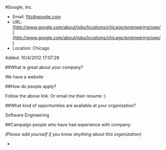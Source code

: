 
#Google, Inc.

* Email: [fitz@google.com](mailto:fitz@google.com)
* URL: [http://www.google.com/about/jobs/locations/chicago/engineering/swe/](http://www.google.com/about/jobs/locations/chicago/engineering/swe/)
* Location: Chicago

Added: 10/4/2012 17:07:28

##What is great about your company?

We have a website

##How do people apply?

Follow the above link.  Or email me their resume :)

##What kind of opportunities are available at your organization?

Software Engineering 

##Campaign people who have had experience with company:

*(Please add yourself if you know anything about this organization)*

* 


    